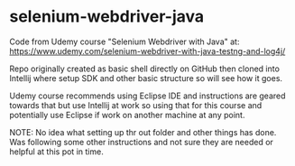 # selenium-webdriver-java
Code from Udemy course "Selenium Webdriver with Java" at:
  https://www.udemy.com/selenium-webdriver-with-java-testng-and-log4j/

Repo originally created as basic shell directly on GitHub then cloned into Intellij where setup SDK and other basic
structure so will see how it goes.

Udemy course recommends using Eclipse IDE and instructions are geared towards that but use Intellij at work so using
that for this course and potentially use Eclipse if work on another machine at any point.

NOTE: No idea what setting up thr out folder and other things has done.  Was following some other instructions and not
sure they are needed or helpful at this pot in time.



